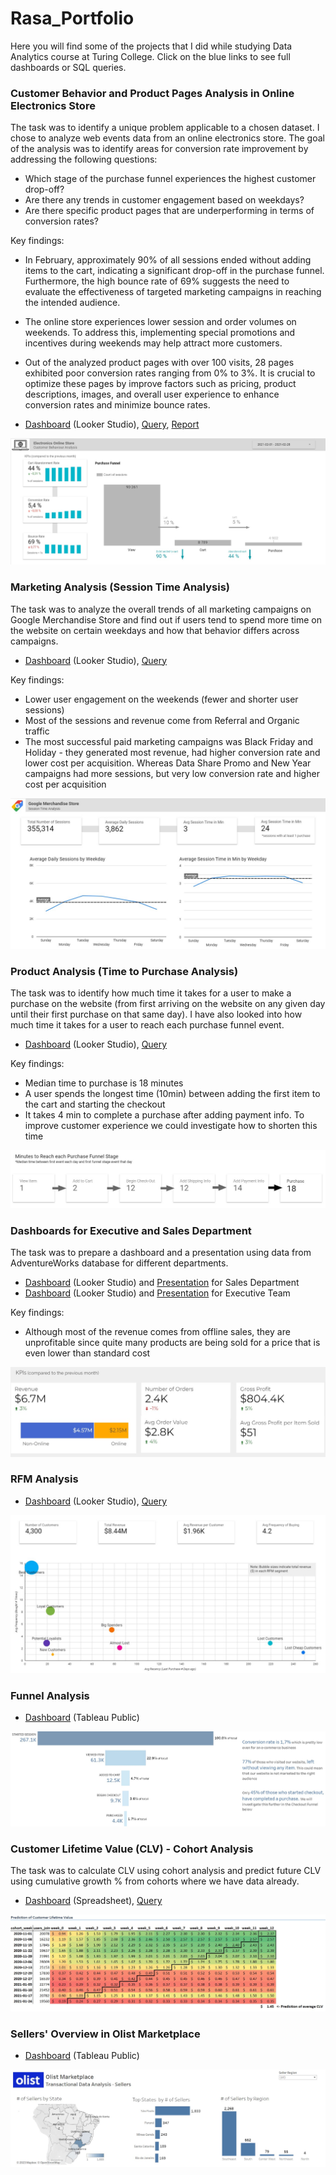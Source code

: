 # Rasa_Portfolio 

Here you will find some of the projects that I did while studying Data Analytics course at Turing College. 
Click on the blue links to see full dashboards or SQL queries.

### Customer Behavior and Product Pages Analysis in Online Electronics Store

The task was to identify a unique problem applicable to a chosen dataset. I chose to analyze web events data from an online electronics store. The goal of the analysis was to identify areas for conversion rate improvement by addressing the following questions:

- Which stage of the purchase funnel experiences the highest customer drop-off?
- Are there any trends in customer engagement based on weekdays?
- Are there specific product pages that are underperforming in terms of conversion rates?

Key findings:
- In February, approximately 90% of all sessions ended without adding items to the cart, indicating a significant drop-off in the purchase funnel. Furthermore, the high bounce rate of 69% suggests the need to evaluate the effectiveness of targeted marketing campaigns in reaching the intended audience.
- The online store experiences lower session and order volumes on weekends. To address this, implementing special promotions and incentives during weekends may help attract more customers.
- Out of the analyzed product pages with over 100 visits, 28 pages exhibited poor conversion rates ranging from 0% to 3%. It is crucial to optimize these pages by improve factors such as pricing, product descriptions, images, and overall user experience to enhance conversion rates and minimize bounce rates.

- [Dashboard](https://lookerstudio.google.com/s/ubvAaCiCxQg) (Looker Studio), [Query](https://github.com/rasmat001/Rasa_Portfolio/blob/main/queries/capstone_project.sql), [Report](https://docs.google.com/document/d/1Cs7EMs8h_NNZc60V4Khr5pZsCDsZ-KNpR0FVLLDshQY/edit?usp=sharing)

![](/images/capstone.jpg)

### Marketing Analysis (Session Time Analysis)

The task was to analyze the overall trends of all marketing campaigns on Google Merchandise Store and find out if users tend to spend more time on the website on certain weekdays and how that behavior differs across campaigns.

- [Dashboard](https://lookerstudio.google.com/reporting/ae97231a-987f-4a40-8bf5-b33b7ca753a3) (Looker Studio), [Query](https://github.com/rasmat001/Rasa_Portfolio/blob/main/queries/Session%20Time%20Analysis%20(Marketing).sql)

Key findings:
- Lower user engagement on the weekends (fewer and shorter user sessions)
- Most of the sessions and revenue come from Referral and Organic traffic 
- The most successful paid marketing campaigns was Black Friday and Holiday - they generated most revenue, had higher conversion rate and lower cost per acquisition. Whereas Data Share Promo and New Year campaigns had more sessions, but very low conversion rate and higher cost per acquisition

![](/images/session_time_analysis.jpg)

### Product Analysis (Time to Purchase Analysis)

The task was to identify how much time it takes for a user to make a purchase on the website (from first arriving on the website on any given day until their first purchase on that same day). I have also looked into how much time it takes for a user to reach each purchase funnel event.

- [Dashboard](https://lookerstudio.google.com/s/oy-xRp5uNXs) (Looker Studio), [Query](https://github.com/rasmat001/Rasa_Portfolio/blob/main/queries/Time%20to%20Purchase%20(Product).sql)

Key findings:
- Median time to purchase is 18 minutes
- A user spends the longest time (10min) between adding the first item to the cart and starting the checkout
- It takes 4 min to complete a purchase after adding payment info. To improve customer experience we could investigate how to shorten this time

![](/images/time_to_purchase_funnel.jpg)

### Dashboards for Executive and Sales Department

The task was to prepare a dashboard and a presentation using data from AdventureWorks database for different departments.

- [Dashboard](https://lookerstudio.google.com/s/ry1_TWDoRjI) (Looker Studio) and [Presentation](https://1drv.ms/p/s!AmmVG-hGs2YDgT-zzXHP13f_mRfT?e=DJN9YC) for Sales Department
- [Dashboard](https://lookerstudio.google.com/s/pmKR2tVlIRY) (Looker Studio) and [Presentation](https://onedrive.live.com/view.aspx?resid=366B346E81B9569!188&ithint=file%2cpptx&authkey=!AGj3gx7Xq0UnyNs) for Executive Team

Key findings:
- Although most of the revenue comes from offline sales, they are unprofitable since quite many products are being sold for a price that is even lower than standard cost

![](/images/executive_kpi.jpg)
### RFM Analysis

- [Dashboard](https://lookerstudio.google.com/s/s_8Jv3YrPbs) (Looker Studio), [Query](https://github.com/rasmat001/Rasa_Portfolio/blob/main/queries/RFM%20analysis.sql)

![](/images/RFM.jpg)

### Funnel Analysis

- [Dashboard](https://public.tableau.com/views/FunnelAnalysis_16838888475930/FunnelAnalysis?:language=en-US&publish=yes&:display_count=n&:origin=viz_share_link) (Tableau Public) 

![](/images/Funnel_Analysis.jpg)

### Customer Lifetime Value (CLV) - Cohort Analysis

The task was to calculate CLV using cohort analysis and predict future CLV using cumulative growth % from cohorts where we have data already.
- [Dashboard](https://1drv.ms/x/s!AmmVG-hGs2YDgXRoJqFjD3JOybwE?e=IIOq67) (Spreadsheet), [Query](https://github.com/rasmat001/Rasa_Portfolio/blob/main/queries/CLV%20(cohort).sql)

![](/images/cohort_clv.jpg)

### Sellers' Overview in Olist Marketplace

- [Dashboard](https://public.tableau.com/views/Olist-Sellers/Sellers?:language=en-US&publish=yes&:display_count=n&:origin=viz_share_link) (Tableau Public) 

![](/images/olist_sellers.jpg)




